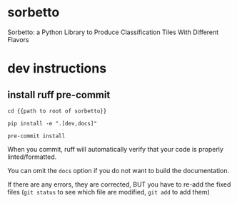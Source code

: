 # sorbetto

Sorbetto: a Python Library to Produce Classification Tiles With Different Flavors

# dev instructions

## install ruff pre-commit

```
cd {{path to root of sorbetto}}

pip install -e ".[dev,docs]"

pre-commit install
```

When you commit, ruff will automatically verify that your code is properly linted/formatted.

You can omit the `docs` option if you do not want to build the documentation.

If there are any errors, they are corrected, BUT you have to re-add the fixed files (`git status` to see which file are modified, `git add` to add them)
